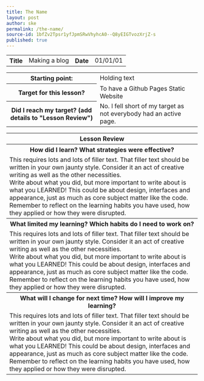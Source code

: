 ```yaml
---
title: The Name
layout: post
author: ske
permalink: /the-name/
source-id: 1bfZv2Tpsr1yfJpmSRwVhyhcA0--Q8yEIGTvozXrjZ-s
published: true
---
```

<table>
  <tr>
    <th>Title</th>
    <td>Making a blog</td>
    <th>Date</th>
    <td>01/01/01</td>
  </tr>
</table>


<table>
  <tr>
    <th>Starting point:</th>
    <td>Holding text</td>
  </tr>
  <tr>
    <th>Target for this lesson?</th>
    <td>To have a Github Pages Static Website</td>
  </tr>
  <tr>
    <th>Did I reach my target? 
(add details to "Lesson Review")</th>
    <td>No. I fell short of my target as not everybody had an active page.</td>
  </tr>
</table>


<table>
  <tr>
    <th>Lesson Review</th>
  </tr>
  <tr>
    <th>How did I learn? What strategies were effective? </th>
  </tr>
  <tr>
    <td>This requires lots and lots of filler text. That filler text should be written in your own jaunty style. Consider it an act of creative writing as well as the other necessities. <br> 
    Write about what you did, but more important to write about is what you LEARNED! This could be about design, interfaces and appearance, just as much as core subject matter like the code. <br> 
    Remember to reflect on the learning habits you have used, how they applied or how they were disrupted.
    </td>
  </tr>
  <tr>
    <th>What limited my learning? Which habits do I need to work on? </th>
  </tr>
  <tr>
    <td>This requires lots and lots of filler text. That filler text should be written in your own jaunty style. Consider it an act of creative writing as well as the other necessities. <br> 
    Write about what you did, but more important to write about is what you LEARNED! This could be about design, interfaces and appearance, just as much as core subject matter like the code. <br> 
    Remember to reflect on the learning habits you have used, how they applied or how they were disrupted.</td>
  </tr>
  <tr>
    <th>What will I change for next time? How will I improve my learning?</th>
  </tr>
  <tr>
    <td>This requires lots and lots of filler text. That filler text should be written in your own jaunty style. Consider it an act of creative writing as well as the other necessities. <br> 
    Write about what you did, but more important to write about is what you LEARNED! This could be about design, interfaces and appearance, just as much as core subject matter like the code. <br> 
    Remember to reflect on the learning habits you have used, how they applied or how they were disrupted.</td>
  </tr>
</table>


